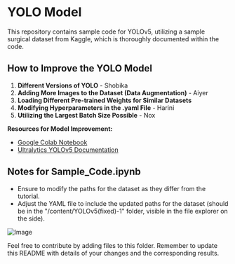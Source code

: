 # YOLO Model

This repository contains sample code for YOLOv5, utilizing a sample surgical dataset from Kaggle, which is thoroughly documented within the code.

## How to Improve the YOLO Model

1. **Different Versions of YOLO** - Shobika 
2. **Adding More Images to the Dataset (Data Augmentation)** - Aiyer
3. **Loading Different Pre-trained Weights for Similar Datasets**
4. **Modifying Hyperparameters in the .yaml File** - Harini
5. **Utilizing the Largest Batch Size Possible** - Nox

**Resources for Model Improvement:**
- [Google Colab Notebook](https://colab.research.google.com/drive/1gDZ2xcTOgR39tGGs-EZ6i3RTs16wmzZQ)
- [Ultralytics YOLOv5 Documentation](https://docs.ultralytics.com/yolov5/tutorials/tips_for_best_training_results/#training-settings)

## Notes for Sample_Code.ipynb

- Ensure to modify the paths for the dataset as they differ from the tutorial.
- Adjust the YAML file to include the updated paths for the dataset (should be in the "/content/YOLOv5(fixed)-1" folder, visible in the file explorer on the side).

![Image](https://github.com/hssathu4596/Team-Embrace---Spring-2024/assets/69057864/95728fb6-a682-4f3e-907b-6ff435f5711e)

Feel free to contribute by adding files to this folder. Remember to update this README with details of your changes and the corresponding results.
